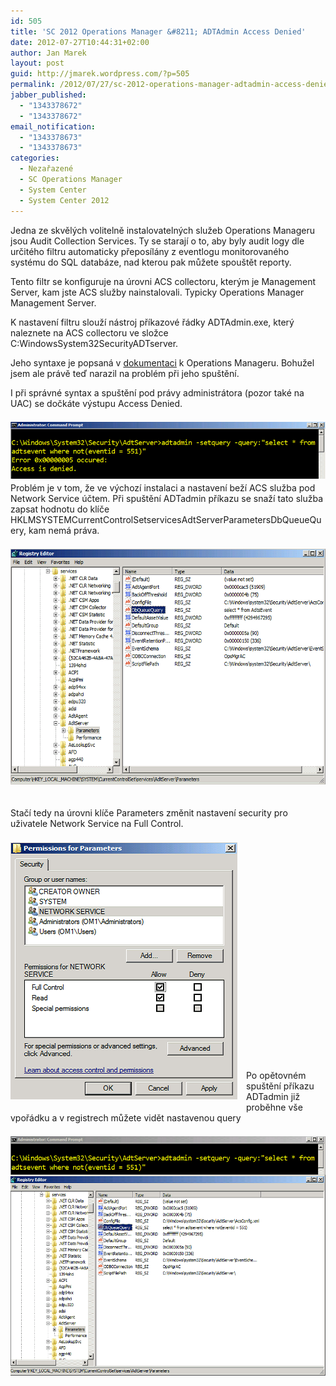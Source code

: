 ```yaml
---
id: 505
title: 'SC 2012 Operations Manager &#8211; ADTAdmin Access Denied'
date: 2012-07-27T10:44:31+02:00
author: Jan Marek
layout: post
guid: http://jmarek.wordpress.com/?p=505
permalink: /2012/07/27/sc-2012-operations-manager-adtadmin-access-denied/
jabber_published:
  - "1343378672"
  - "1343378672"
email_notification:
  - "1343378673"
  - "1343378673"
categories:
  - Nezařazené
  - SC Operations Manager
  - System Center
  - System Center 2012
---
```

Jedna ze skvělých volitelně instalovatelných služeb Operations Manageru jsou Audit Collection Services. Ty se starají o to, aby byly audit logy dle určitého filtru automaticky přeposílány z eventlogu monitorovaného systému do SQL databáze, nad kterou pak můžete spouštět reporty.

Tento filtr se konfiguruje na úrovni ACS collectoru, kterým je Management Server, kam jste ACS služby nainstalovali. Typicky Operations Manager Management Server.

K nastavení filtru slouží nástroj příkazové řádky ADTAdmin.exe, který naleznete na ACS collectoru ve složce C:WindowsSystem32SecurityADTserver.

Jeho syntaxe je popsaná v [dokumentaci](http://technet.microsoft.com/en-us/library/hh212727.aspx) k Operations Manageru. Bohužel jsem ale právě teď narazil na problém při jeho spuštění.

I při správné syntax a spuštění pod právy administrátora (pozor také na UAC) se dočkáte výstupu Access Denied.

[<img class="alignleft size-full wp-image-506" style="margin: 7px 14px 6px 0; display: inline; float: left;" title="adtadmin_access_denied" src="/wp-content/uploads/2012/07/adtadmin_access_denied.png" alt="" width="590" height="91" align="left" />](/wp-content/uploads/2012/07/adtadmin_access_denied.png)

Problém je v tom, že ve výchozí instalaci a nastavení beží ACS služba pod Network Service účtem. Při spuštění ADTadmin příkazu se snaží tato služba zapsat hodnotu do klíče HKLMSYSTEMCurrentControlSetservicesAdtServerParametersDbQueueQuery, kam nemá práva.

[<img class="alignleft size-full wp-image-507" style="margin: 7px 14px 6px 0; display: inline; float: left;" title="adtadmin_regedit" src="/wp-content/uploads/2012/07/adtadmin_regedit.png" alt="" width="590" height="377" align="left" />](/wp-content/uploads/2012/07/adtadmin_regedit.png)

&nbsp;

Stačí tedy na úrovni klíče Parameters změnit nastavení security pro uživatele Network Service na Full Control.

[<img class="alignleft size-full wp-image-508" style="margin: 7px 14px 6px 0; display: inline; float: left;" title="adtadmin_regedit_permissions" src="/wp-content/uploads/2012/07/adtadmin_regedit_permissions.png" alt="" width="363" height="412" align="left" />](/wp-content/uploads/2012/07/adtadmin_regedit_permissions.png)

&nbsp;

&nbsp;

&nbsp;

&nbsp;

&nbsp;

&nbsp;

&nbsp;

&nbsp;

&nbsp;

&nbsp;

&nbsp;

&nbsp;

Po opětovném spuštění příkazu ADTadmin již proběhne vše vpořádku a v registrech můžete vidět nastavenou query

[<img class="alignleft size-full wp-image-509" style="margin: 7px 14px 6px 0; display: inline; float: left;" title="adtadmin_final" src="/wp-content/uploads/2012/07/adtadmin_final.png" alt="" width="590" height="383" align="left" />](/wp-content/uploads/2012/07/adtadmin_final.png)
